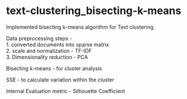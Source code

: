 # text-clustering_bisecting-k-means
Implemented bisecting k-means algorithm for Text clustering.

Data preprocessing steps - <br/>
                           1. converted documents into sparse matrix<br/>
                           2. scale and normalization - TF-IDF<br/>
                           3. Dimensionality reduction - PCA<br/>

Bisecting k-means - for cluster analysis

SSE - to calculate variation within the cluster

Internal Evaluation metric - Silhouette Coefficient


